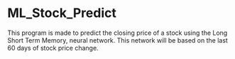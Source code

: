 # ML_Stock_Predict
This program is made to predict the closing price of a stock using the Long Short Term Memory, neural network. This network will be based on the last 60 days of stock price change. 

